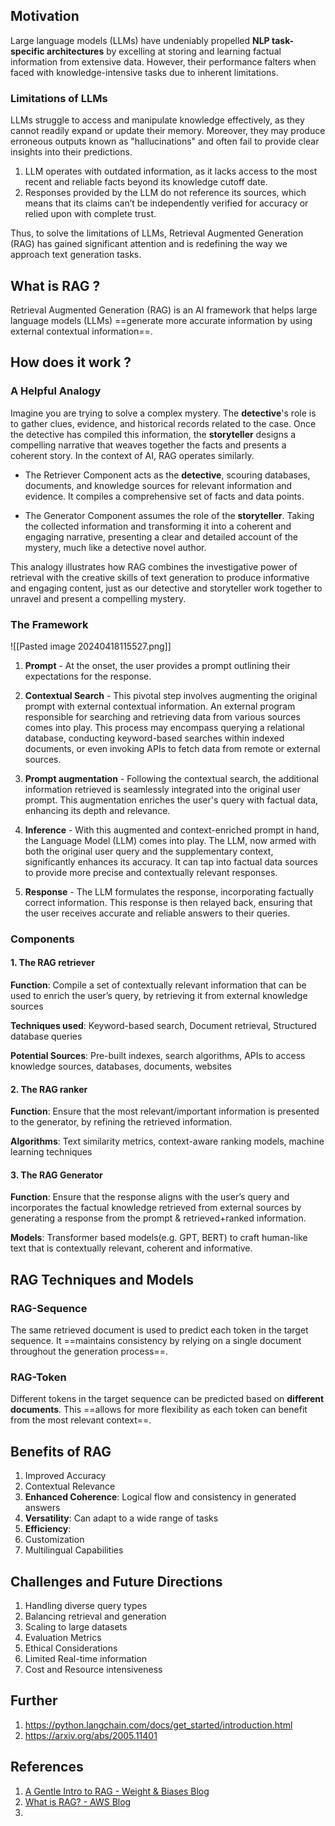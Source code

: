 ## Motivation
Large language models (LLMs) have undeniably propelled **NLP task-specific architectures** by excelling at storing and learning factual information from extensive data. However, their performance falters when faced with knowledge-intensive tasks due to inherent limitations.

### Limitations of LLMs
LLMs struggle to access and manipulate knowledge effectively, as they cannot readily expand or update their memory. Moreover, they may produce erroneous outputs known as "hallucinations" and often fail to provide clear insights into their predictions.

1. LLM operates with outdated information, as it lacks access to the most recent and reliable facts beyond its knowledge cutoff date.
2. Responses provided by the LLM do not reference its sources, which means that its claims can’t be independently verified for accuracy or relied upon with complete trust.

Thus, to solve the limitations of LLMs, Retrieval Augmented Generation (RAG) has gained significant attention and is redefining the way we approach text generation tasks.

## What is RAG ?

Retrieval Augmented Generation (RAG) is an AI framework that helps large language models (LLMs) ==generate more accurate information by using external contextual information==. 
## How does it work ?
### A Helpful Analogy
Imagine you are trying to solve a complex mystery. The **detective**'s role is to gather clues, evidence, and historical records related to the case. Once the detective has compiled this information, the **storyteller** designs a compelling narrative that weaves together the facts and presents a coherent story. In the context of AI, RAG operates similarly.

- The Retriever Component acts as the **detective**, scouring databases, documents, and knowledge sources for relevant information and evidence. It compiles a comprehensive set of facts and data points.

- The Generator Component assumes the role of the **storyteller**. Taking the collected information and transforming it into a coherent and engaging narrative, presenting a clear and detailed account of the mystery, much like a detective novel author.

This analogy illustrates how RAG combines the investigative power of retrieval with the creative skills of text generation to produce informative and engaging content, just as our detective and storyteller work together to unravel and present a compelling mystery.

### The Framework

![[Pasted image 20240418115527.png]]
 1. **Prompt** - At the onset, the user provides a prompt outlining their expectations for the response.

2. **Contextual Search** - This pivotal step involves augmenting the original prompt with external contextual information. An external program responsible for searching and retrieving data from various sources comes into play. This process may encompass querying a relational database, conducting keyword-based searches within indexed documents, or even invoking APIs to fetch data from remote or external sources.

3. **Prompt augmentation** - Following the contextual search, the additional information retrieved is seamlessly integrated into the original user prompt. This augmentation enriches the user's query with factual data, enhancing its depth and relevance.

4. **Inference** - With this augmented and context-enriched prompt in hand, the Language Model (LLM) comes into play. The LLM, now armed with both the original user query and the supplementary context, significantly enhances its accuracy. It can tap into factual data sources to provide more precise and contextually relevant responses.

5. **Response** - The LLM formulates the response, incorporating factually correct information. This response is then relayed back, ensuring that the user receives accurate and reliable answers to their queries.
### Components

#### 1. The RAG retriever

**Function**: Compile a set of contextually relevant information that can be used to enrich the user’s query, by retrieving it from external knowledge sources

**Techniques used**: Keyword-based search, Document retrieval, Structured database queries

**Potential Sources**: Pre-built indexes, search algorithms, APIs to access knowledge sources, databases, documents, websites

#### 2. The RAG ranker

**Function**: Ensure that the most relevant/important information is presented to the generator, by refining the retrieved information.

**Algorithms**: Text similarity metrics, context-aware ranking models, machine learning techniques

#### 3. The RAG Generator

**Function**: Ensure that the response aligns with the user’s query and incorporates the factual knowledge retrieved from external sources by generating a response from the prompt & retrieved+ranked information.

**Models**: Transformer based models(e.g. GPT, BERT) to craft human-like text that is contextually relevant, coherent and informative.

## RAG Techniques and Models

### RAG-Sequence
The same retrieved document is used to predict each token in the target sequence. It ==maintains consistency by relying on a single document throughout the generation process==.

### RAG-Token
Different tokens in the target sequence can be predicted based on **different documents**. This ==allows for more flexibility as each token can benefit from the most relevant context==.

## Benefits of RAG

1. Improved Accuracy
2. Contextual Relevance
3. **Enhanced Coherence**: Logical flow and consistency in generated answers
4. **Versatility**: Can adapt to a wide range of tasks
5. **Efficiency**: 
6. Customization
7. Multilingual Capabilities

## Challenges and Future Directions
1. Handling diverse query types
2. Balancing retrieval and generation
3. Scaling to large datasets
4. Evaluation Metrics
5. Ethical Considerations
6. Limited Real-time information
7. Cost and Resource intensiveness

## Further
1. https://python.langchain.com/docs/get_started/introduction.html
2. https://arxiv.org/abs/2005.11401


## References
1. [A Gentle Intro to RAG - Weight & Biases Blog](https://wandb.ai/cosmo3769/RAG/reports/A-Gentle-Introduction-to-Retrieval-Augmented-Generation-RAG---Vmlldzo1MjM4Mjk1)
2. [What is RAG? - AWS Blog](https://aws.amazon.com/what-is/retrieval-augmented-generation/#:~:text=Retrieval%2DAugmented%20Generation%20(RAG),sources%20before%20generating%20a%20response)
3. 

